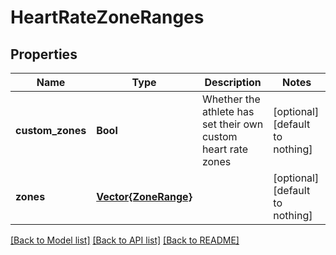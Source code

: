# HeartRateZoneRanges


## Properties
Name | Type | Description | Notes
------------ | ------------- | ------------- | -------------
**custom_zones** | **Bool** | Whether the athlete has set their own custom heart rate zones | [optional] [default to nothing]
**zones** | [**Vector{ZoneRange}**](ZoneRange.md) |  | [optional] [default to nothing]


[[Back to Model list]](./README.md#models) [[Back to API list]](./README.md#api-endpoints) [[Back to README]](./README.md)


